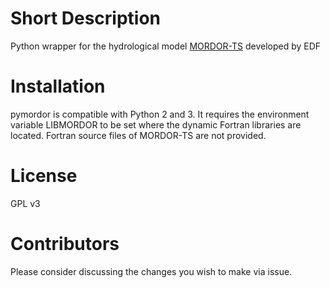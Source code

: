 # Short Description
Python wrapper for the hydrological model [MORDOR-TS](https://doi.org/10.1016/j.jhydrol.2017.07.037) developed by EDF 

# Installation
pymordor is compatible with Python 2 and 3. It requires the environment variable LIBMORDOR to be set where the dynamic Fortran libraries are located. Fortran source files of MORDOR-TS are not provided.

# License
GPL v3

# Contributors
Please consider discussing the changes you wish to make via issue.
